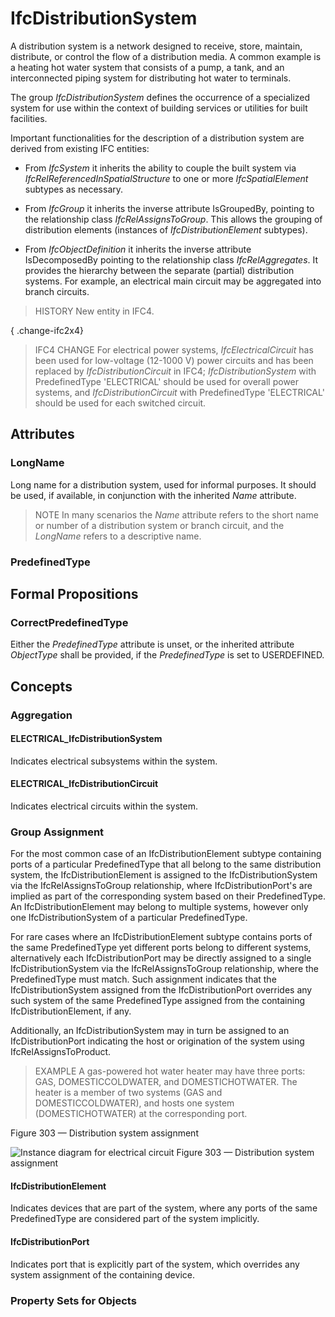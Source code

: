 # IfcDistributionSystem

A distribution system is a network designed to receive, store, maintain, distribute, or control the flow of a distribution media. A common example is a heating hot water system that consists of a pump, a tank, and an interconnected piping system for distributing hot water to terminals.
<!-- end of short definition -->


The group _IfcDistributionSystem_ defines the occurrence of a specialized system for use within the context of building services or utilities for built facilities.

Important functionalities for the description of a distribution system are derived from existing IFC entities:

* From _IfcSystem_ it inherits the ability to couple the built system via _IfcRelReferencedInSpatialStructure_ to one or more _IfcSpatialElement_ subtypes as necessary.

* From _IfcGroup_ it inherits the inverse attribute IsGroupedBy, pointing to the relationship class _IfcRelAssignsToGroup_. This allows the grouping of distribution elements (instances of _IfcDistributionElement_ subtypes).

* From _IfcObjectDefinition_ it inherits the inverse attribute IsDecomposedBy pointing to the relationship class _IfcRelAggregates_. It provides the hierarchy between the separate (partial) distribution systems. For example, an electrical main circuit may be aggregated into branch circuits.


> HISTORY New entity in IFC4.

{ .change-ifc2x4}
> IFC4 CHANGE For electrical power systems, _IfcElectricalCircuit_ has been used for low-voltage (12-1000 V) power circuits and has been replaced by _IfcDistributionCircuit_ in IFC4; _IfcDistributionSystem_ with PredefinedType 'ELECTRICAL' should be used for overall power systems, and _IfcDistributionCircuit_ with PredefinedType 'ELECTRICAL' should be used for each switched circuit.

## Attributes

### LongName
Long name for a distribution system, used for informal purposes. It should be used, if available, in conjunction with the inherited _Name_ attribute.
> NOTE In many scenarios the _Name_ attribute refers to the short name or number of a distribution system or branch circuit, and the _LongName_ refers to a descriptive name.

### PredefinedType


## Formal Propositions

### CorrectPredefinedType
Either the _PredefinedType_ attribute is unset, or the inherited attribute _ObjectType_ shall be provided, if the _PredefinedType_ is set to USERDEFINED.

## Concepts

### Aggregation



#### ELECTRICAL_IfcDistributionSystem

Indicates electrical subsystems within the system.

#### ELECTRICAL_IfcDistributionCircuit

Indicates electrical circuits within the system.

### Group Assignment

For the most common case of an IfcDistributionElement subtype containing ports of a particular PredefinedType that all belong to the same distribution system, the IfcDistributionElement is assigned to the IfcDistributionSystem via the IfcRelAssignsToGroup relationship, where IfcDistributionPort's are implied as part of the corresponding system based on their PredefinedType. An IfcDistributionElement may belong to multiple systems, however only one IfcDistributionSystem of a particular PredefinedType.

For rare cases where an IfcDistributionElement subtype contains ports of the same PredefinedType yet different ports belong to different systems, alternatively each IfcDistributionPort may be directly assigned to a single IfcDistributionSystem via the IfcRelAssignsToGroup relationship, where the PredefinedType must match. Such assignment indicates that the IfcDistributionSystem assigned from the IfcDistributionPort overrides any such system of the same PredefinedType assigned from the containing IfcDistributionElement, if any.

Additionally, an IfcDistributionSystem may in turn be assigned to an IfcDistributionPort indicating the host or origination of the system using IfcRelAssignsToProduct.

> EXAMPLE A gas-powered hot water heater may have three ports: GAS, DOMESTICCOLDWATER, and DOMESTICHOTWATER. The heater is a member of two systems (GAS and DOMESTICCOLDWATER), and hosts one system (DOMESTICHOTWATER) at the corresponding port.

Figure 303 — Distribution system assignment

![Instance diagram for electrical circuit](../../../../figures/ifcdistributionsystem-01.png)
Figure 303 — Distribution system assignment


#### IfcDistributionElement

Indicates devices that are part of the system, where any ports of the same PredefinedType are considered part of the system implicitly.

#### IfcDistributionPort

Indicates port that is explicitly part of the system, which overrides any system assignment of the containing device.

### Property Sets for Objects




